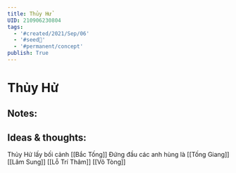 ```yaml
---
title: Thủy Hử
UID: 210906230804
tags:
  - '#created/2021/Sep/06'
  - '#seed🥜'
  - '#permanent/concept'
publish: True
---
```

# Thủy Hử

## Notes:


## Ideas & thoughts:
Thủy Hử lấy bối cảnh [[Bắc Tống]]
Đứng đầu các anh hùng là [[Tống Giang]]
[[Lâm Sung]]
[[Lỗ Trí Thâm]]
[[Võ Tòng]]

